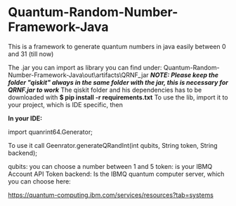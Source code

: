 # Quantum-Random-Number-Framework-Java
This is a framework to generate quantum numbers in java easily between 0 and 31 (till now)

The .jar you can import as library you can find under: 
Quantum-Random-Number-Framework-Java\out\artifacts\QRNF_jar
***NOTE: Please keep the folder "qiskit" always in the same folder with the jar, this is necessary for QRNF.jar to work***
The qiskit folder and his dependencies has to be downloaded with 
**$ pip install -r requirements.txt**
To use the lib, import it to your project, which is IDE specific, then


**In your IDE:**

import quanrint64.Generator;

To use it call Geenrator.generateQRandInt(int qubits, String token, String backend);

qubits: you can choose a number between 1 and 5
token: is your IBMQ Account API Token
backend: Is the IBMQ quantum computer server, which you can choose here: 

https://quantum-computing.ibm.com/services/resources?tab=systems




